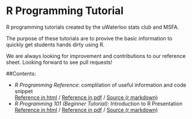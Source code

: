 # R Programming Tutorial
R programming tutorials created by the uWaterloo stats club and MSFA.

The purpose of these tutorials are to provive the basic information to quickly get students hands dirty using R.

We are always looking for improvement and contributions to our reference sheet. Looking forward to see pull requests!

##Contents:
- *R Programming Reference*: complilation of useful information and code snippet     
[ Reference in html](http://rpubs.com/uwaterloodatateam/r-programming-reference)  /  [Reference in pdf](https://github.com/uWaterlooDataTeam/r-programming-tutorial/raw/master/r-programming-reference.pdf) /  [Source (r markdown)](r-programming-reference.Rmd)
- *R Programming 101 (Beginner Tutorial)*: Introduction to R Presentation     
[Reference in html](http://rpubs.com/uwaterloodatateam/r-programming-101)  /  [Reference in pdf](https://github.com/uWaterlooDataTeam/r-programming-tutorial/raw/master/r-programming-101.pdf)  /  [Source (r markdown)](r-programming-101.Rmd)
